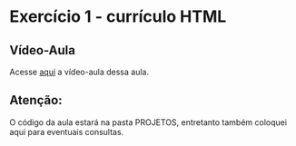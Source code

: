 # Exercício 1 - currículo HTML

## Vídeo-Aula
Acesse [aqui](https://drive.google.com/file/d/1Sn1qItv4QwuTheJBNpdUtNuqOwlYX3Ci/view?usp=drive_link) a vídeo-aula dessa aula.

## Atenção: 
O código da aula estará na pasta PROJETOS, entretanto também coloquei aqui para eventuais consultas.




